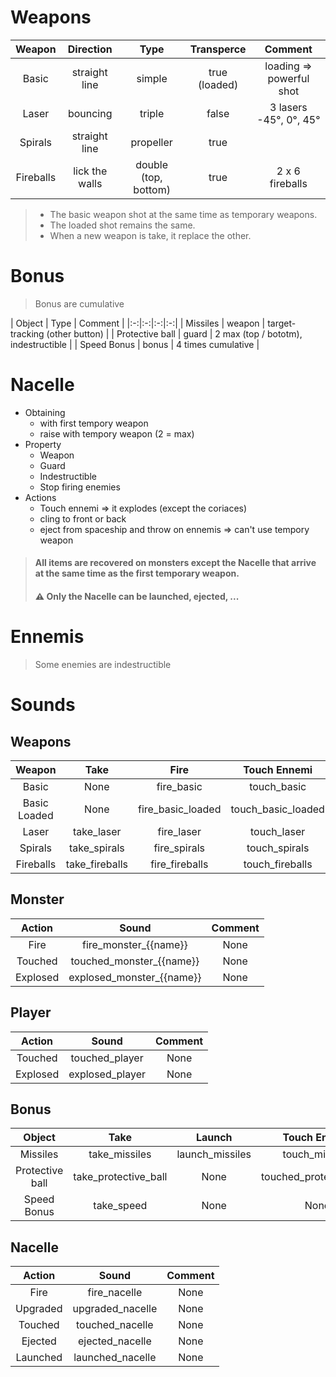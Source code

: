 # Weapons
| Weapon | Direction | Type | Transperce | Comment |
|:-:|:-:|:-:|:-:|:-:|
| Basic | straight line | simple | true (loaded) | loading => powerful shot |
| Laser | bouncing | triple | false | 3 lasers -45°, 0°, 45° |
| Spirals | straight line | propeller | true | |
| Fireballs | lick the walls | double (top, bottom) | true | 2 x 6 fireballs |

> - The basic weapon shot at the same time as temporary weapons.
> - The loaded shot remains the same.
> - When a new weapon is take, it replace the other.

# Bonus
> Bonus are cumulative

| Object | Type | Comment |
|:-:|:-:|:-:|:-:|
| Missiles | weapon | target-tracking (other button) |
| Protective ball | guard | 2 max (top / bototm), indestructible |
| Speed Bonus | bonus | 4 times cumulative |


# Nacelle
- Obtaining
    - with first tempory weapon
    - raise with tempory weapon (2 = max)
- Property
    - Weapon
    - Guard
    - Indestructible
    - Stop firing enemies
- Actions
    - Touch ennemi => it explodes (except the coriaces)
    - cling to front or back
    - eject from spaceship and throw on ennemis => can't use tempory weapon

> #### All items are recovered on monsters except the Nacelle that arrive at the same time as the first temporary weapon.
> #### :warning: Only the Nacelle can be launched, ejected, ...

# Ennemis
> Some enemies are indestructible

# Sounds
## Weapons
| Weapon | Take | Fire | Touch Ennemi | Comment |
|:-:|:-:|:-:|:-:|:-:|
| Basic | None | fire_basic | touch_basic | None |
| Basic Loaded | None | fire_basic_loaded | touch_basic_loaded | None |
| Laser | take_laser | fire_laser | touch_laser | None |
| Spirals | take_spirals | fire_spirals | touch_spirals | None |
| Fireballs | take_fireballs | fire_fireballs | touch_fireballs | None |

## Monster
| Action | Sound | Comment |
|:-:|:-:|:-:|
| Fire | fire\_monster\_{{name}} | None |
| Touched | touched\_monster\_{{name}} | None |
| Explosed | explosed\_monster\_{{name}} | None |

## Player
| Action | Sound | Comment |
|:-:|:-:|:-:|
| Touched | touched_player | None |
| Explosed | explosed_player | None |

## Bonus
| Object | Take | Launch | Touch Ennemi | Comment |
|:-:|:-:|:-:|:-:|:-:|
| Missiles | take_missiles | launch_missiles | touch_missiles | None |
| Protective ball | take_protective_ball | None | touched_protective_ball | None |
| Speed Bonus | take_speed | None | None | None |

## Nacelle
| Action | Sound | Comment |
|:-:|:-:|:-:|
| Fire | fire_nacelle | None |
| Upgraded | upgraded_nacelle | None |
| Touched | touched_nacelle | None |
| Ejected | ejected_nacelle | None |
| Launched | launched_nacelle | None |
